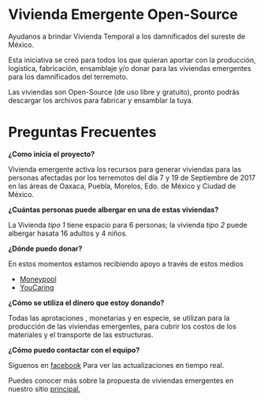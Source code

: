 # Vivienda Emergente Open-Source

Ayudanos a brindar Vivienda Temporal a los damnificados del sureste de México.

Esta iniciativa se creó para todos los que quieran aportar con la producción, logística, fabricación, ensamblaje y/o donar para las viviendas emergentes para los damnificados del terremoto.

Las viviendas son Open-Source (de uso libre y gratuito), pronto podrás descargar los archivos para fabricar y ensamblar la tuya.
# Preguntas Frecuentes
  **¿Como inicia el proyecto?**

  Vivienda emergente activa los recursos para generar viviendas para  las personas afectadas por los terremotos del día 7 y 19 de Septiembre de 2017 en las áreas de Oaxaca, Puebla, Morelos, Edo. de México y Ciudad de México.

**¿Cuántas personas puede albergar en una de estas viviendas?**

  La Vivienda *tipo 1* tiene espacio para 6 personas; la vivienda *tipo 2* puede albergar hasata 16 adultos y 4 niños.

 **¿Dónde puedo donar?**

 En estos momentos estamos recibiendo apoyo a través de estos medios
 * [Moneypool](https://www.moneypool.mx/pools/55402)
 * [YouCaring](https://www.youcaring.com/afectadosterremotoxochimilcocdmxyoaxaca-957534)

 **¿Cómo se utiliza el dinero que estoy donando?**

 Todas las aprotaciones , monetarias y en especie, se utilizan para la producción de las viviendas emergentes, para  cubrir los costos de los materiales y el transporte de las estructuras.

 **¿Cómo puedo contactar con el equipo?**

Siguenos en [facebook](https://www.facebook.com/VIVD4/) Para ver las actualizaciones en tiempo real.

 Puedes conocer más sobre la propuesta de viviendas emergentes en nuestro sitio [principal.](http://viviendaemergente.com)
